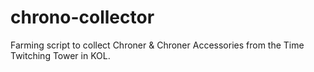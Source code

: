 # chrono-collector

Farming script to collect Chroner &amp; Chroner Accessories from the Time Twitching Tower in KOL.
